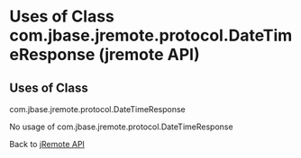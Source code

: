 # Uses of Class com.jbase.jremote.protocol.DateTimeResponse (jremote API)

<PageHeader />

## Uses of Class

com.jbase.jremote.protocol.DateTimeResponse

No usage of com.jbase.jremote.protocol.DateTimeResponse

Back to [jRemote API](./../../README.md)
  
<PageFooter />
